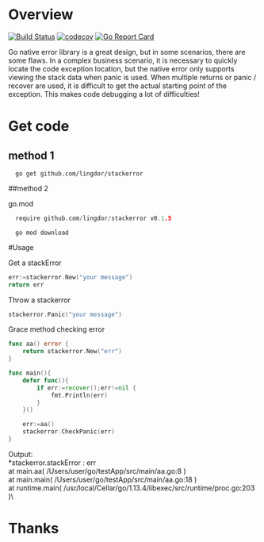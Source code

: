 # Overview
[![Build Status](https://travis-ci.org/lingdor/stackerror.svg?branch=master)](https://travis-ci.org/lingdor/stackerror)
[![codecov](https://codecov.io/gh/lingdor/stackerror/branch/master/graph/badge.svg)](https://codecov.io/gh/lingdor/stackerror)
[![Go Report Card](https://goreportcard.com/badge/github.com/lingdor/stackError)](https://goreportcard.com/report/github.com/lingdor/stackError)

Go native error library is a great design, but in some scenarios, there are some flaws. In a complex business scenario, it is necessary to quickly locate the code exception location, but the native error only supports viewing the stack data when panic is used. When multiple returns or panic / recover are used, it is difficult to get the actual starting point of the exception. This makes code debugging a lot of difficulties!

# Get code

## method 1

```shell script
  go get github.com/lingdor/stackerror
```

##method 2

go.mod
```go
  require github.com/lingdor/stackerror v0.1.5
```
```shell script
  go mod download
```

#Usage

Get a stackError
```go
err:=stackerror.New("your message")
return err
```
Throw a stackerror
```go
stackerror.Panic("your message")
```
Grace method checking error
```go
func aa() error {
    return stackerror.New("err")
}

func main(){
	defer func(){
		if err:=recover();err!=nil {
			fmt.Println(err)
		}
	}()

	err:=aa()
	stackerror.CheckPanic(err)
}

```

Output: \
*stackerror.stackError : err\
  at main.aa( /Users/user/go/testApp/src/main/aa.go:8 )\
  at main.main( /Users/user/go/testApp/src/main/aa.go:18 )\
  at runtime.main( /usr/local/Cellar/go/1.13.4/libexec/src/runtime/proc.go:203 )\

# Thanks



